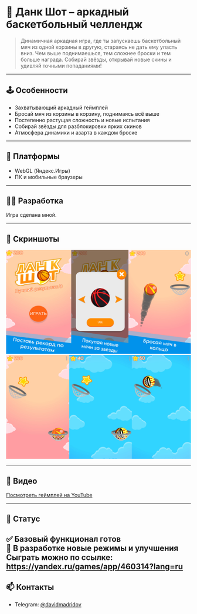 # 🏀 Данк Шот – аркадный баскетбольный челлендж

> Динамичная аркадная игра, где ты запускаешь баскетбольный мяч из одной корзины в другую, стараясь не дать ему упасть вниз. Чем выше поднимаешься, тем сложнее броски и тем больше награда. Собирай звёзды, открывай новые скины и удивляй точными попаданиями!

---

## 🕹️ Особенности

- Захватывающий аркадный геймплей  
- Бросай мяч из корзины в корзину, поднимаясь всё выше  
- Постепенно растущая сложность и новые испытания  
- Собирай звёзды для разблокировки ярких скинов  
- Атмосфера динамики и азарта в каждом броске  

---

## 🔧 Платформы

- WebGL (Яндекс.Игры)  
- ПК и мобильные браузеры  

---

## 👨‍💻 Разработка

Игра сделана мной.

---

## 📸 Скриншоты

![Главный экран](media/screen1.png)  
![Геймплей](media/screen2.png)   

---

## 🎥 Видео

[Посмотреть геймплей на YouTube](https://youtube.com/shorts/XXXXXXXXXXX)  

---

## 📌 Статус

✅ Базовый функционал готов  
🔄 В разработке новые режимы и улучшения  
Сыграть можно по ссылке: https://yandex.ru/games/app/460314?lang=ru
---

## 📫 Контакты

- Telegram: [@davidmadridov](https://t.me/davidmadridov)
